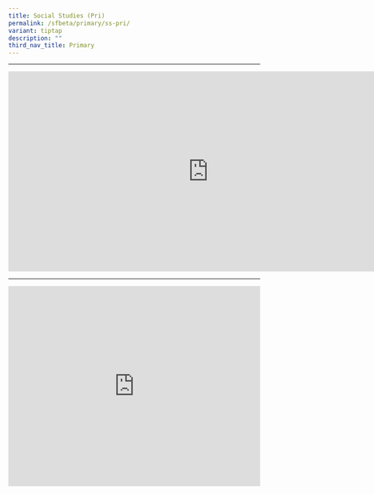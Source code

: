 ```yaml
---
title: Social Studies (Pri)
permalink: /sfbeta/primary/ss-pri/
variant: tiptap
description: ""
third_nav_title: Primary
---
```

<hr><div class="iframe-wrapper"><iframe height="400" width="800" allowfullscreen="true" frameborder="0" src="https://docs.google.com/forms/d/e/1FAIpQLSdWHjeAUmKSiZLcw6-VxXGG7hzGFaugAxuYiBtuPHDji2KIjQ/viewform?embedded=true"></iframe></div><p></p><p></p><hr><div class="iframe-wrapper"><iframe height="400" width="100%" allowfullscreen="true" frameborder="0" src="https://docs.google.com/spreadsheets/d/e/2PACX-1vT6dgEEqGoGPt9rWiAI4OVjAxr3jE5pudhvxxqUN_wkdlhidfVy-CKxX0BriyMGgKYYY8KJd392-SOj/pubhtml?rm=minimal widget=true&amp;headers=false"></iframe></div><p></p>